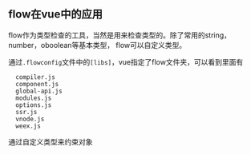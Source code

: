 ## flow在vue中的应用

flow作为类型检查的工具，当然是用来检查类型的。除了常用的string，number，oboolean等基本类型，
flow可以自定义类型。

通过`.flowconfig`文件中的`[libs]`，vue指定了flow文件夹，可以看到里面有
```shell
  compiler.js
  component.js
  global-api.js
  modules.js
  options.js
  ssr.js
  vnode.js
  weex.js
```
通过自定义类型来约束对象